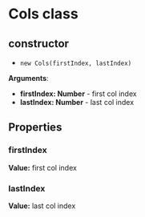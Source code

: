 # Cols class

## constructor

- `new Cols(firstIndex, lastIndex)`

**Arguments**:

- **firstIndex: Number** - first col index
- **lastIndex: Number** - last col index

## Properties

### firstIndex

**Value:** first col index

### lastIndex

**Value:** last col index
